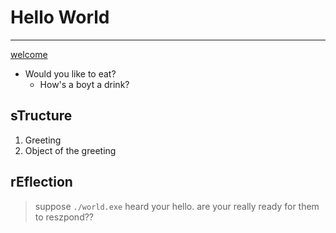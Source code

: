 # Hello World

---

[welcome](goggles.com)

- Would you like to eat?
	* How's a boyt a drink?

## sTructure

1. Greeting
2. Object of the greeting

## rEflection

> suppose `./world.exe` heard your hello.
> are your really ready for them to reszpond??
